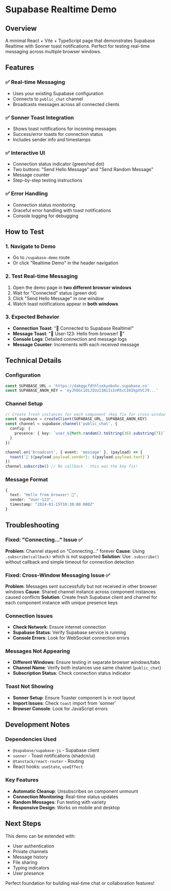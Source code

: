 # Supabase Realtime Demo

## Overview
A minimal React + Vite + TypeScript page that demonstrates Supabase Realtime with Sonner toast notifications. Perfect for testing real-time messaging across multiple browser windows.

## Features

### ✅ **Real-time Messaging**
- Uses your existing Supabase configuration
- Connects to `public_chat` channel
- Broadcasts messages across all connected clients

### ✅ **Sonner Toast Integration**
- Shows toast notifications for incoming messages
- Success/error toasts for connection status
- Includes sender info and timestamps

### ✅ **Interactive UI**
- Connection status indicator (green/red dot)
- Two buttons: "Send Hello Message" and "Send Random Message"
- Message counter
- Step-by-step testing instructions

### ✅ **Error Handling**
- Connection status monitoring
- Graceful error handling with toast notifications
- Console logging for debugging

## How to Test

### 1. **Navigate to Demo**
- Go to `/supabase-demo` route
- Or click "Realtime Demo" in the header navigation

### 2. **Test Real-time Messaging**
1. Open the demo page in **two different browser windows**
2. Wait for "Connected" status (green dot)
3. Click "Send Hello Message" in one window
4. Watch toast notifications appear in **both windows**

### 3. **Expected Behavior**
- **Connection Toast**: "🔗 Connected to Supabase Realtime!"
- **Message Toast**: "📨 User-123: Hello from browser! 👋"
- **Console Logs**: Detailed connection and message logs
- **Message Counter**: Increments with each received message

## Technical Details

### Configuration
```typescript
const SUPABASE_URL = 'https://dakggcfdthlsxkyobohc.supabase.co'
const SUPABASE_ANON_KEY = 'eyJhbGciOiJIUzI1NiIsInR5cCI6IkpXVCJ9...'
```

### Channel Setup
```typescript
// Create fresh instances for each component (key fix for cross-window messaging)
const supabase = createClient(SUPABASE_URL, SUPABASE_ANON_KEY)
const channel = supabase.channel('public_chat', {
  config: {
    presence: { key: `user_${Math.random().toString(36).substring(7)}` }
  }
})

channel.on('broadcast', { event: 'message' }, (payload) => {
  toast(`📨 ${payload.payload.sender}: ${payload.payload.text}`)
})
channel.subscribe() // No callback - this was the key fix!
```

### Message Format
```typescript
{
  text: "Hello from browser! 👋",
  sender: "User-123",
  timestamp: "2024-01-15T10:30:00.000Z"
}
```

## Troubleshooting

### Fixed: "Connecting..." Issue ✅
**Problem**: Channel stayed on "Connecting..." forever
**Cause**: Using `.subscribe(callback)` which is not supported
**Solution**: Use `.subscribe()` without callback and simple timeout for connection detection

### Fixed: Cross-Window Messaging Issue ✅
**Problem**: Messages sent successfully but not received in other browser windows
**Cause**: Shared channel instance across component instances caused conflicts
**Solution**: Create fresh Supabase client and channel for each component instance with unique presence keys

### Connection Issues
- **Check Network**: Ensure internet connection
- **Supabase Status**: Verify Supabase service is running
- **Console Errors**: Look for WebSocket connection errors

### Messages Not Appearing
- **Different Windows**: Ensure testing in separate browser windows/tabs
- **Channel Name**: Verify both instances use same channel (`public_chat`)
- **Subscription Status**: Check connection status indicator

### Toast Not Showing
- **Sonner Setup**: Ensure Toaster component is in root layout
- **Import Issues**: Check `toast` import from 'sonner'
- **Browser Console**: Look for JavaScript errors

## Development Notes

### Dependencies Used
- `@supabase/supabase-js` - Supabase client
- `sonner` - Toast notifications (shadcn/ui)
- `@tanstack/react-router` - Routing
- React hooks: `useState`, `useEffect`

### Key Features
- **Automatic Cleanup**: Unsubscribes on component unmount
- **Connection Monitoring**: Real-time status updates
- **Random Messages**: Fun testing with variety
- **Responsive Design**: Works on mobile and desktop

## Next Steps

This demo can be extended with:
- User authentication
- Private channels
- Message history
- File sharing
- Typing indicators
- User presence

Perfect foundation for building real-time chat or collaboration features! 